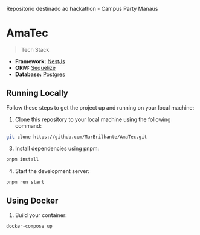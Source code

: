Repositório destinado ao hackathon - Campus Party Manaus

# AmaTec

> Tech Stack

- **Framework:** [NestJs](https://nestjs.com/)
- **ORM:** [Sequelize](https://sequelize.org/)
- **Database:** [Postgres](https://www.postgresql.org/)

## Running Locally

Follow these steps to get the project up and running on your local machine:

1. Clone this repository to your local machine using the following command:

```bash
git clone https://github.com/MarBrilhante/AmaTec.git
```

3. Install dependencies using pnpm:

```bash
pnpm install
```

4. Start the development server:

```bash
pnpm run start
```

## Using Docker

1. Build your container:

```bash
docker-compose up
```
